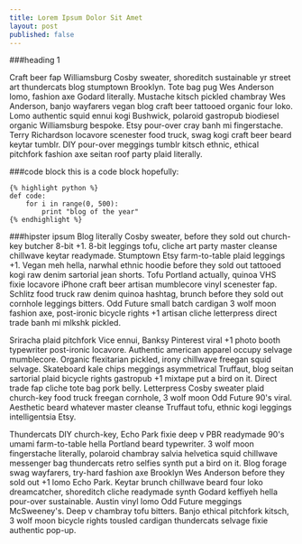```yaml
---
title: Lorem Ipsum Dolor Sit Amet
layout: post
published: false
---
```


###heading 1

Craft beer fap Williamsburg Cosby sweater, shoreditch sustainable yr street art thundercats blog stumptown Brooklyn. Tote bag pug Wes Anderson lomo, fashion axe Godard literally. Mustache kitsch pickled chambray Wes Anderson, banjo wayfarers vegan blog craft beer tattooed organic four loko. Lomo authentic squid ennui kogi Bushwick, polaroid gastropub biodiesel organic Williamsburg bespoke. Etsy pour-over cray banh mi fingerstache. Terry Richardson locavore scenester food truck, swag kogi craft beer beard keytar tumblr. DIY pour-over meggings tumblr kitsch ethnic, ethical pitchfork fashion axe seitan roof party plaid literally.

###code block
this is a code block hopefully:
	
	{% highlight python %}
	def code:
		for i in range(0, 500):
			print "blog of the year"
	{% endhighlight %}

###hipster ipsum
Blog literally Cosby sweater, before they sold out church-key butcher 8-bit +1. 8-bit leggings tofu, cliche art party master cleanse chillwave keytar readymade. Stumptown Etsy farm-to-table plaid leggings +1. Vegan meh hella, narwhal ethnic hoodie before they sold out tattooed kogi raw denim sartorial jean shorts. Tofu Portland actually, quinoa VHS fixie locavore iPhone craft beer artisan mumblecore vinyl scenester fap. Schlitz food truck raw denim quinoa hashtag, brunch before they sold out cornhole leggings bitters. Odd Future small batch cardigan 3 wolf moon fashion axe, post-ironic bicycle rights +1 artisan cliche letterpress direct trade banh mi mlkshk pickled.

Sriracha plaid pitchfork Vice ennui, Banksy Pinterest viral +1 photo booth typewriter post-ironic locavore. Authentic american apparel occupy selvage mumblecore. Organic flexitarian pickled, irony chillwave freegan squid selvage. Skateboard kale chips meggings asymmetrical Truffaut, blog seitan sartorial plaid bicycle rights gastropub +1 mixtape put a bird on it. Direct trade fap cliche tote bag pork belly. Letterpress Cosby sweater plaid church-key food truck freegan cornhole, 3 wolf moon Odd Future 90's viral. Aesthetic beard whatever master cleanse Truffaut tofu, ethnic kogi leggings intelligentsia Etsy.

Thundercats DIY church-key, Echo Park fixie deep v PBR readymade 90's umami farm-to-table hella Portland beard typewriter. 3 wolf moon fingerstache literally, polaroid chambray salvia helvetica squid chillwave messenger bag thundercats retro selfies synth put a bird on it. Blog forage swag wayfarers, try-hard fashion axe Brooklyn Wes Anderson before they sold out +1 lomo Echo Park. Keytar brunch chillwave beard four loko dreamcatcher, shoreditch cliche readymade synth Godard keffiyeh hella pour-over sustainable. Austin vinyl lomo Odd Future meggings McSweeney's. Deep v chambray tofu bitters. Banjo ethical pitchfork kitsch, 3 wolf moon bicycle rights tousled cardigan thundercats selvage fixie authentic pop-up.

